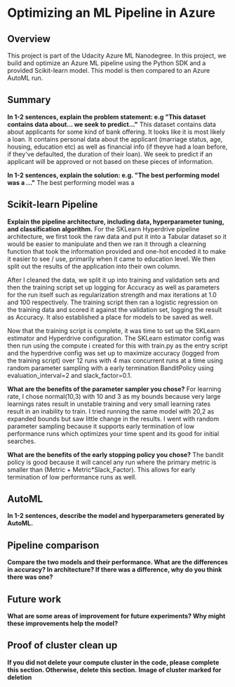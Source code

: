 # Optimizing an ML Pipeline in Azure

## Overview
This project is part of the Udacity Azure ML Nanodegree.
In this project, we build and optimize an Azure ML pipeline using the Python SDK and a provided Scikit-learn model.
This model is then compared to an Azure AutoML run.

## Summary
**In 1-2 sentences, explain the problem statement: e.g "This dataset contains data about... we seek to predict..."**
This dataset contains data about applicants for some kind of bank offering. It looks like it is most likely a loan.
It contains personal data about the applicant (marriage status, age, housing, education etc) as well as financial info (if theyve had a loan before, if they've defaulted, the duration of their loan).
We seek to predict if an applicant will be approved or not based on these pieces of information.

**In 1-2 sentences, explain the solution: e.g. "The best performing model was a ..."**
The best performing model was a 

## Scikit-learn Pipeline
**Explain the pipeline architecture, including data, hyperparameter tuning, and classification algorithm.**
For the SKLearn Hyperdrive pipeline architecture, we first took the raw data and put it into a Tabular dataset so it would be easier to manipulate and then we ran it through a clearning function that took
the information provided and one-hot encoded it to make it easier to see / use, primarily when it came to education level. We then split out the results of the application into their own column.

After I cleaned the data, we split it up into training and validation sets and then the training script set up logging for Accuracy as well as parameters for the run itself such as regularization strength
and max iterations at 1.0 and 100 respectively. The training script then ran a logistic regression on the training data and scored it against the validation set, logging the result as Accuracy. It also
established a place for models to be saved as well.

Now that the training script is complete, it was time to set up the SKLearn estimator and Hyperdrive configuration. The SKLearn estimator config was then run using the compute i created for this with train.py
as the entry script and the hyperdrive config was set up to maximize accuracy (logged from the training script) over 12 runs with 4 max concurrent runs at a time using random parameter sampling with a early 
termination BanditPolicy using evaluation_interval=2 and slack_factor=0.1.

**What are the benefits of the parameter sampler you chose?**
For learning rate, I chose normal(10,3) with 10 and 3 as my bounds because very large learnings rates result in unstable training and very small learning rates result in an inability to train. 
I tried running the same model with 20,2 as expanded bounds but saw little change in the results.
I went with random parameter sampling because it supports early termination of low performance runs which optimizes your time spent and its good for initial searches.

**What are the benefits of the early stopping policy you chose?**
The bandit policy is good because it will cancel any run where the primary metric is smaller than (Metric + Metric*Slack_Factor). This allows for early termination of low performance runs as well.

## AutoML
**In 1-2 sentences, describe the model and hyperparameters generated by AutoML.**

## Pipeline comparison
**Compare the two models and their performance. What are the differences in accuracy? In architecture? If there was a difference, why do you think there was one?**

## Future work
**What are some areas of improvement for future experiments? Why might these improvements help the model?**

## Proof of cluster clean up
**If you did not delete your compute cluster in the code, please complete this section. Otherwise, delete this section.**
**Image of cluster marked for deletion**
